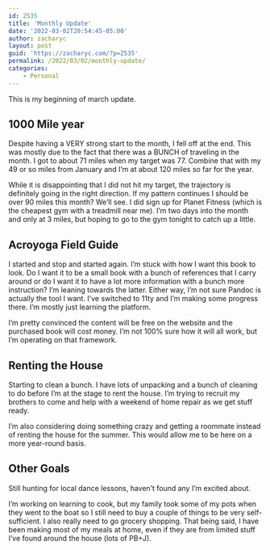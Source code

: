 ```yaml
---
id: 2535
title: 'Monthly Update'
date: '2022-03-02T20:54:45-05:00'
author: zacharyc
layout: post
guid: 'https://zacharyc.com/?p=2535'
permalink: /2022/03/02/monthly-update/
categories:
    - Personal
---
```


This is my beginning of march update.

## 1000 Mile year

Despite having a VERY strong start to the month, I fell off at the end. This was mostly due to the fact that there was a BUNCH of traveling in the month. I got to about 71 miles when my target was 77. Combine that with my 49 or so miles from January and I’m at about 120 miles so far for the year.

While it is disappointing that I did not hit my target, the trajectory is definitely going in the right direction. If my pattern continues I should be over 90 miles this month? We’ll see. I did sign up for Planet Fitness (which is the cheapest gym with a treadmill near me). I’m two days into the month and only at 3 miles, but hoping to go to the gym tonight to catch up a little.

## Acroyoga Field Guide

I started and stop and started again. I’m stuck with how I want this book to look. Do I want it to be a small book with a bunch of references that I carry around or do I want it to have a lot more information with a bunch more instruction? I’m leaning towards the latter. Either way, I’m not sure Pandoc is actually the tool I want. I’ve switched to 11ty and I’m making some progress there. I’m mostly just learning the platform.

I’m pretty convinced the content will be free on the website and the purchased book will cost money. I’m not 100% sure how it will all work, but I’m operating on that framework.

## Renting the House

Starting to clean a bunch. I have lots of unpacking and a bunch of cleaning to do before I’m at the stage to rent the house. I’m trying to recruit my brothers to come and help with a weekend of home repair as we get stuff ready.

I’m also considering doing something crazy and getting a roommate instead of renting the house for the summer. This would allow me to be here on a more year-round basis.

## Other Goals

Still hunting for local dance lessons, haven’t found any I’m excited about.

I’m working on learning to cook, but my family took some of my pots when they went to the boat so I still need to buy a couple of things to be very self-sufficient. I also really need to go grocery shopping. That being said, I have been making most of my meals at home, even if they are from limited stuff I’ve found around the house (lots of PB+J).

##  